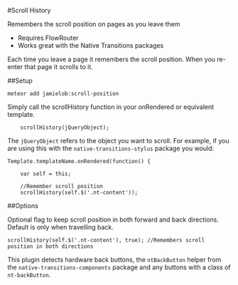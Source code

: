 #Scroll History

Remembers the scroll position on pages as you leave them

- Requires FlowRouter
- Works great with the Native Transitions packages

Each time you leave a page it remembers the scroll position.  When you re-enter that page it scrolls to it.

##Setup

`meteor add jamielob:scroll-position`

Simply call the scrollHistory function in your onRendered or equivalent template.

```
	scrollHistory(jQueryObject);
```

The `jQueryObject` refers to the object you want to scroll.  For example, if you are using this with the `native-transitions-stylus` package you would:

```
Template.templateName.onRendered(function() {

	var self = this;

	//Remember scroll position
	scrollHistory(self.$('.nt-content'));

```

##Options

Optional flag to keep scroll position in both forward and back directions.  Default is only when travelling back.

```
scrollHistory(self.$('.nt-content'), true); //Remembers scroll position in both directions
```

This plugin detects hardware back buttons, the `ntBackButton` helper from the `native-transitions-components` package and any buttons with a class of `nt-backButton`.
